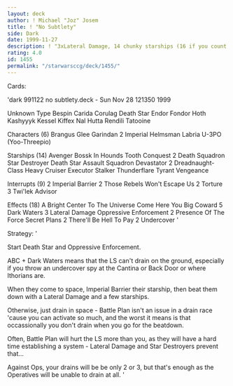 ```yaml
---
layout: deck
author: ! Michael "Joz" Josem
title: ! "No Subtlety"
side: Dark
date: 1999-11-27
description: ! "3xLateral Damage, 14 chunky starships (16 if you count the DSAS as 3 :)"
rating: 4.0
id: 1455
permalink: "/starwarsccg/deck/1455/"
---
```

Cards: 

'dark 991122 no subtlety.deck - Sun Nov 28 121350 1999


Unknown Type
       Bespin
       Carida
       Corulag
       Death Star
       Endor
       Fondor
       Hoth
       Kashyyyk
       Kessel
       Kiffex
       Nal Hutta
       Rendili
       Tatooine

Characters (6)
       Brangus Glee
       Garindan
     2 Imperial Helmsman
       Labria
       U-3PO (Yoo-Threepio)

Starships (14)
       Avenger
       Bossk In Hounds Tooth
       Conquest
     2 Death Squadron Star Destroyer
       Death Star Assault Squadron
       Devastator
     2 Dreadnaught-Class Heavy Cruiser
       Executor
       Stalker
       Thunderflare
       Tyrant
       Vengeance

Interrupts (9)
     2 Imperial Barrier
     2 Those Rebels Won't Escape Us
     2 Torture
     3 Twi'lek Advisor

Effects (18)
       A Bright Center To The Universe
       Come Here You Big Coward
     5 Dark Waters
     3 Lateral Damage
       Oppressive Enforcement
     2 Presence Of The Force
       Secret Plans
     2 There'll Be Hell To Pay
     2 Undercover
'

Strategy: '

Start Death Star and Oppressive Enforcement.

ABC + Dark Waters means that the LS can't drain on the ground, especially if you throw an undercover spy at the Cantina or Back Door or where Ithorians are.

When they come to space, Imperial Barrier their starship, then beat them down with a Lateral Damage and a few starships.

Otherwise, just drain in space - Battle Plan isn't an issue in a drain race 'cause you can activate so much, and the worst it means is that occassionally you don't drain when you go for the beatdown.

Often, Battle Plan will hurt the LS more than you, as they will have a hard time establishing a system - Lateral Damage and Star Destroyers prevent that...

Against Ops, your drains will be be only 2 or 3, but that's enough as the Operatives will be unable to drain at all.  '
